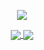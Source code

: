<div align="center">
  <p>

  <a href="https://github.com/xjtu-ygq">

  <img src="https://github-readme-stats.vercel.app/api?username=xjtu-ygq&show_icons=true&theme=default&hide=contribs,issues" />

  </a>

  </p>
  
  <a href="https://github.com/xjtu-ygq/Sohu">
  <img align="center" src="https://github-readme-stats.vercel.app/api/pin/?username=xjtu-ygq&repo=Sohu&cache_seconds=18000&theme=default_repocard" />
  </a>
  
  <a href="https://github.com/xjtu-ygq/NewsRecall">
  <img align="center" src="https://github-readme-stats.vercel.app/api/pin/?username=xjtu-ygq&repo=NewsRecall&cache_seconds=18000&theme=default_repocard" />
  </a>

</div>
